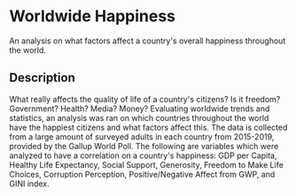 # Worldwide Happiness

An analysis on what factors affect a country's overall happiness throughout the world. 

## Description

What really affects the quality of life of a country's citizens? Is it freedom? Government? Health? Media? Money? Evaluating worldwide trends and statistics, an analysis was ran on which countries throughout the world have the happiest citizens and what factors affect this. The data is collected from a large amount of surveyed adults in each country from 2015-2019, provided by the Gallup World Poll. The following are variables which were analyzed to have a correlation on a country's happiness: GDP per Capita, Healthy Life Expectancy, Social Support, Generosity, Freedom to Make Life Choices, Corruption Perception, Positive/Negative Affect from GWP, and GINI index. 

